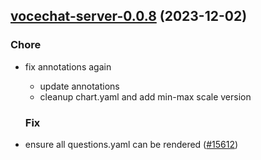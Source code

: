 

## [vocechat-server-0.0.8](https://github.com/truecharts/charts/compare/vocechat-server-0.0.7...vocechat-server-0.0.8) (2023-12-02)

### Chore

- fix annotations again
  - update annotations
  - cleanup chart.yaml and add min-max scale version
  
  ### Fix

- ensure all questions.yaml can be rendered ([#15612](https://github.com/truecharts/charts/issues/15612))
  
  